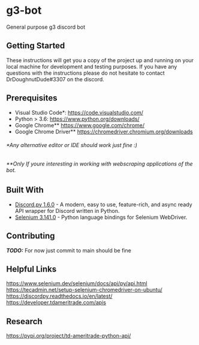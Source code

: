 
# g3-bot
General purpose g3 discord bot

## Getting Started

These instructions will get you a copy of the project up and running on your local machine for development and testing purposes.
If you have any questions with the instructions please do not hesitate to contact DrDoughnutDude#3307 on the discord.

## Prerequisites

- Visual Studio Code*: https://code.visualstudio.com/
- Python > 3.6: https://www.python.org/downloads/
- Google Chrome** https://www.google.com/chrome/
- Google Chrome Driver** https://chromedriver.chromium.org/downloads

###### *Any alternative editor or IDE should work just fine :)
###### **Only If youre interesting in working with webscraping applications of the bot.

## Built With
- [Discord.py 1.6.0](https://pypi.org/project/discord.py/) - A modern, easy to use, feature-rich, and async ready API wrapper for Discord written in Python.
- [Selenium  3.141.0](https://pypi.org/project/selenium/) - Python language bindings for Selenium WebDriver.

## Contributing 
***TODO:*** For now just commit to main should be fine

## Helpful Links
https://www.selenium.dev/selenium/docs/api/py/api.html
https://tecadmin.net/setup-selenium-chromedriver-on-ubuntu/
https://discordpy.readthedocs.io/en/latest/
https://developer.tdameritrade.com/apis

## Research
https://pypi.org/project/td-ameritrade-python-api/

